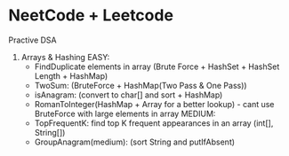 # NeetCode + Leetcode
Practive DSA
1) Arrays & Hashing
   EASY:
     + FindDuplicate elements in array (Brute Force + HashSet + HashSet Length + HashMap)
     + TwoSum: (BruteForce + HashMap(Two Pass & One Pass))
     + isAnagram: (convert to char[] and sort + HashMap)
     + RomanToInteger(HashMap + Array for a better lookup) - cant use BruteForce with large elements in array
   MEDIUM:
     + TopFrequentK: find top K frequent appearances in an array (int[], String[])
     + GroupAnagram(medium): (sort String and putIfAbsent)

